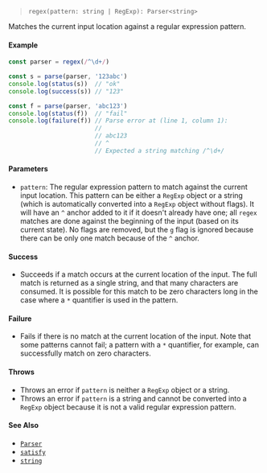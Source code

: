 <!--
 Copyright (c) 2020 Thomas J. Otterson
 
 This software is released under the MIT License.
 https://opensource.org/licenses/MIT
-->

> `regex(pattern: string | RegExp): Parser<string>`

Matches the current input location against a regular expression pattern.

#### Example

```javascript
const parser = regex(/^\d+/)

const s = parse(parser, '123abc')
console.log(status(s))  // "ok"
console.log(success(s)) // "123"

const f = parse(parser, 'abc123')
console.log(status(f))  // "fail"
console.log(failure(f)) // Parse error at (line 1, column 1):
                        //
                        // abc123
                        // ^
                        // Expected a string matching /^\d+/
```

#### Parameters

* `pattern`: The regular expression pattern to match against the current input location. This pattern can be either a `RegExp` object or a string (which is automatically converted into a `RegExp` object without flags). It will have an `^` anchor added to it if it doesn't already have one; all `regex` matches are done against the beginning of the input (based on its current state). No flags are removed, but the `g` flag is ignored because there can be only one match because of the `^` anchor.

#### Success

* Succeeds if a match occurs at the current location of the input. The full match is returned as a single string, and that many characters are consumed. It is possible for this match to be zero characters long in the case where a `*` quantifier is used in the pattern. 

#### Failure

* Fails if there is no match at the current location of the input. Note that some patterns cannot fail; a pattern with a `*` quantifier, for example, can successfully match on zero characters.

#### Throws

* Throws an error if `pattern` is neither a `RegExp` object or a string.
* Throws an error if `pattern` is a string and cannot be converted into a `RegExp` object because it is not a valid regular expression pattern.

#### See Also

* [`Parser`](../types/parser.md)
* [`satisfy`](satisfy.md)
* [`string`](string.md)